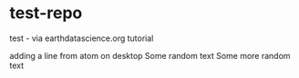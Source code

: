 # test-repo
test - via earthdatascience.org tutorial

adding a line from atom on desktop
Some random text
Some more random text
